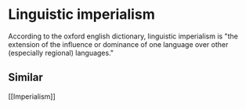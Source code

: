 # Linguistic imperialism
According to the oxford english dictionary, linguistic imperialism is "the extension of the influence or dominance of one language over other (especially regional) languages."
## Similar
[[Imperialism]]
